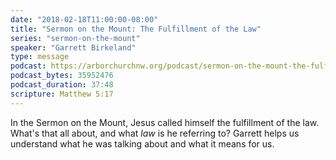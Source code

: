 ```yaml
---
date: "2018-02-18T11:00:00-08:00"
title: "Sermon on the Mount: The Fulfillment of the Law"
series: "sermon-on-the-mount"
speaker: "Garrett Birkeland"
type: message
podcast: https://arborchurchnw.org/podcast/sermon-on-the-mount-the-fulfillment-of-the-law.m4a
podcast_bytes: 35952476 
podcast_duration: 37:48
scripture: Matthew 5:17
---
```


In the Sermon on the Mount, Jesus called himself the fulfillment of the law. What's that all about, and what *law* is he
referring to? Garrett helps us understand what he was talking about and what it means for us.

